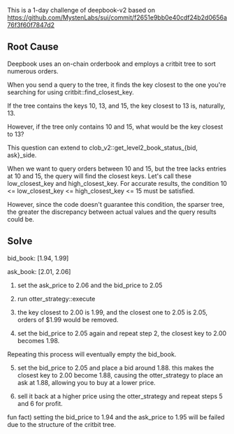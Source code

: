 This is a 1-day challenge of deepbook-v2 based on https://github.com/MystenLabs/sui/commit/f2651e9bb0e40cdf24b2d0656a76f3f60f7847d2

 

## Root Cause
Deepbook uses an on-chain orderbook and employs a critbit tree to sort numerous orders.

When you send a query to the tree, it finds the key closest to the one you're searching for using critbit::find_closest_key.

 

If the tree contains the keys 10, 13, and 15, the key closest to 13 is, naturally, 13.

However, if the tree only contains 10 and 15, what would be the key closest to 13?

 

This question can extend to clob_v2::get_level2_book_status_{bid, ask}_side.

 

When we want to query orders between 10 and 15, but the tree lacks entries at 10 and 15, the query will find the closest keys. Let's call these low_closest_key and high_closest_key. For accurate results, the condition 10 <= low_closest_key <= high_closest_key <= 15 must be satisfied. 

However, since the code doesn't guarantee this condition, the sparser tree, the greater the discrepancy between actual values and the query results could be.

 

 

## Solve
 

bid_book: [1.94, 1.99]

ask_book: [2.01, 2.06]

 

1. set the ask_price to 2.06 and the bid_price to 2.05

2. run otter_strategy::execute

3. the key closest to 2.00 is 1.99, and the closest one to 2.05 is 2.05, orders of $1.99 would be removed. 

4. set the bid_price to 2.05 again and repeat step 2, the closest key to 2.00 becomes 1.98.

Repeating this process will eventually empty the bid_book.

 

5. set the bid_price to 2.05 and place a bid around 1.88. this makes the closest key to 2.00 become 1.88, causing the otter_strategy to place an ask at 1.88, allowing you to buy at a lower price.

6. sell it back at a higher price using the otter_strategy and repeat steps 5 and 6 for profit.

 

 

fun fact) setting the bid_price to 1.94 and the ask_price to 1.95 will be failed due to the structure of the critbit tree.